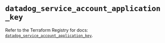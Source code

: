 # `datadog_service_account_application_key`

Refer to the Terraform Registry for docs: [`datadog_service_account_application_key`](https://registry.terraform.io/providers/datadog/datadog/3.48.1/docs/resources/service_account_application_key).
